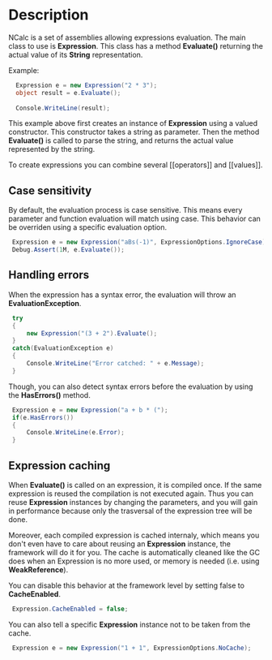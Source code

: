 # Description

NCalc is a set of assemblies allowing expressions evaluation. The main class to use is **Expression**.
This class has a method **Evaluate()** returning the actual value of its **String** representation.

Example:

```c#
  Expression e = new Expression("2 * 3");
  object result = e.Evaluate();
  
  Console.WriteLine(result);
```
This example above first creates an instance of **Expression** using a valued constructor. This constructor takes a string as parameter.
Then the method **Evaluate()** is called to parse the string, and returns the actual value represented by the string.

To create expressions you can combine several [[operators]] and [[values]].

## Case sensitivity

By default, the evaluation process is case sensitive. This means every parameter and function evaluation will match using case. This behavior can be overriden using a specific evaluation option.

```c#
 Expression e = new Expression("aBs(-1)", ExpressionOptions.IgnoreCase)
 Debug.Assert(1M, e.Evaluate());
```

## Handling errors

When the expression has a syntax error, the evaluation will throw an **EvaluationException**.

```c#
 try
 {
     new Expression("(3 + 2").Evaluate();
 }
 catch(EvaluationException e)
 {
     Console.WriteLine("Error catched: " + e.Message);
 }
```

Though, you can also detect syntax errors before the evaluation by using the **HasErrors()** method.

```c#
 Expression e = new Expression("a + b * (");
 if(e.HasErrors())
 {
     Console.WriteLine(e.Error);
 }
```

## Expression caching

When **Evaluate()** is called on an expression, it is compiled once. If the same expression is reused the compilation is not executed again. Thus you can reuse **Expression** instances by changing the parameters, and you will gain in performance because only the trasversal of the expression tree will be done.

Moreover, each compiled expression is cached internaly, which means you don't even have to care about reusing an **Expression** instance, the framework will do it for you. The cache is automatically cleaned like the GC does when an Expression is no more used, or memory is needed (i.e. using **WeakReference**). 

You can disable this behavior at the framework level by setting false to **CacheEnabled**.

```c#
 Expression.CacheEnabled = false;
```

You can also tell a specific **Expression** instance not to be taken from the cache.

```c#
 Expression e = new Expression("1 + 1", ExpressionOptions.NoCache);
```